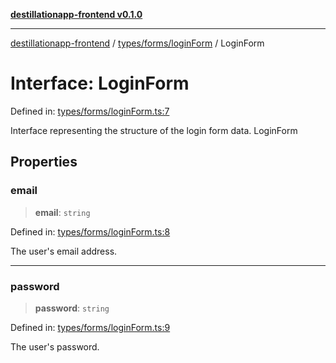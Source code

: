 [**destillationapp-frontend v0.1.0**](../../../../README.md)

***

[destillationapp-frontend](../../../../modules.md) / [types/forms/loginForm](../README.md) / LoginForm

# Interface: LoginForm

Defined in: [types/forms/loginForm.ts:7](https://github.com/DestillApp/main/blob/ec2df52a50a22efb35f12a0243274f6d03fbca52/frontend/src/types/forms/loginForm.ts#L7)

Interface representing the structure of the login form data.
 LoginForm

## Properties

### email

> **email**: `string`

Defined in: [types/forms/loginForm.ts:8](https://github.com/DestillApp/main/blob/ec2df52a50a22efb35f12a0243274f6d03fbca52/frontend/src/types/forms/loginForm.ts#L8)

The user's email address.

***

### password

> **password**: `string`

Defined in: [types/forms/loginForm.ts:9](https://github.com/DestillApp/main/blob/ec2df52a50a22efb35f12a0243274f6d03fbca52/frontend/src/types/forms/loginForm.ts#L9)

The user's password.
